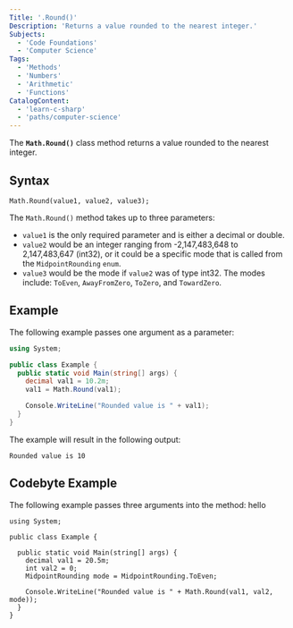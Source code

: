 ```yaml
---
Title: '.Round()'
Description: 'Returns a value rounded to the nearest integer.'
Subjects:
  - 'Code Foundations'
  - 'Computer Science'
Tags:
  - 'Methods'
  - 'Numbers'
  - 'Arithmetic'
  - 'Functions'
CatalogContent:
  - 'learn-c-sharp'
  - 'paths/computer-science'
---
```


The **`Math.Round()`** class method returns a value rounded to the nearest integer.

## Syntax

```pseudo
Math.Round(value1, value2, value3);
```

The `Math.Round()` method takes up to three parameters:

- `value1` is the only required parameter and is either a decimal or double.
- `value2` would be an integer ranging from -2,147,483,648 to 2,147,483,647 (int32), or it could be a specific mode that is called from the `MidpointRounding` `enum`.
- `value3` would be the mode if `value2` was of type int32. The modes include: `ToEven`, `AwayFromZero`, `ToZero`, and `TowardZero`.

## Example

The following example passes one argument as a parameter:

```cs
using System;

public class Example {
  public static void Main(string[] args) {
    decimal val1 = 10.2m;
    val1 = Math.Round(val1);

    Console.WriteLine("Rounded value is " + val1);
  }
}
```

The example will result in the following output:

```shell
Rounded value is 10
```

## Codebyte Example

The following example passes three arguments into the method:
hello

```codebyte/csharp
using System;

public class Example {

  public static void Main(string[] args) {
    decimal val1 = 20.5m;
    int val2 = 0;
    MidpointRounding mode = MidpointRounding.ToEven;

    Console.WriteLine("Rounded value is " + Math.Round(val1, val2, mode));
  }
}
```
